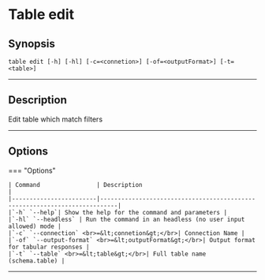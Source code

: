 # Table edit
## Synopsis
<pre><code>table edit [-h] [-hl] [-c=&lt;connetion&gt] [-of=&lt;outputFormat&gt] [-t=&lt;table&gt]</code></pre>
___
## Description
Edit table which match filters
___
## Options
=== "Options"

    | Command                | Description                                                               |
    |------------------------|---------------------------------------------------------------------------|
    |`-h` `--help`| Show the help for the command and parameters |  
    |`-hl` `--headless` | Run the command in an headless (no user input allowed) mode | 
    |`-c` `--connection` <br>=&lt;connetion&gt;</br>| Connection Name |
    |`-of` `--output-format` <br>=&lt;outputFormat&gt;</br>| Output format for tabular responses |
    |`-t` `--table` <br>=&lt;table&gt;</br>| Full table name (schema.table) |
___
